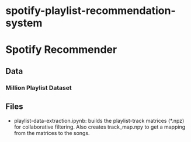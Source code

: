 # spotify-playlist-recommendation-system

# Spotify Recommender

## Data

### Million Playlist Dataset

## Files

- playlist-data-extraction.ipynb: builds the playlist-track matrices (*.npz) for collaborative filtering. Also creates track_map.npy to get a mapping from the matrices to the songs.